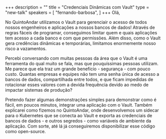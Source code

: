 +++
description = ""
title = "Credenciais Dinâmicas com Vault"
type = "new-talk"
speakers = [
        "fernando-barbosa",
]
+++
Olá,

No QuintoAndar utilizamos o Vault para gerenciair o acesso de todos nossos engenheiros e aplicações a nossos bancos de dados! Através de regras fáceis de programar, conseguimos limitar quem e quais aplicações tem acesso a cada banco e com que permissões. Além disso, como o Vault gera credências dinâmicas e temporárias, limitamos enormemente nosso risco a vazamentos.

Percebi conversando com muitas pessoas da área que o Vault é uma ferramenta do qual muito se fala, mas que pouquíssimas pessoas utilizam. Me parece que ela traz um grande benefício - segurança - com pouco custo. Quantas empresas e equipes não tem uma senha única de acesso a bancos de dados, compartilhada entre todos, e que ficam impedidas de rotacionar esses valores com a devida frequência devido ao medo de impactar sistemas de produção?

Pretendo fazer algumas demonstrações simples para demonstrar como é fácil, em poucos minutos, integrar uma aplicação com o Vault. Também explicarei como fizemos no QuintoAndar, onde desenvolvemos um sidecar para o Kubernetes que se conecta ao Vault e exporta as credenciais de bancos de dados - e outros segredos - como variáveis de ambiente da aplicação. Com sorte, até lá já conseguiremos disponibilizar esse código como open-source.